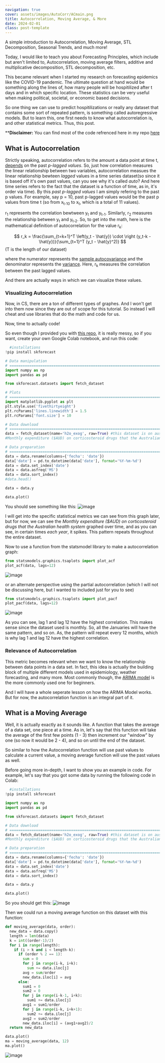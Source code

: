 ```yaml
---
navigation: true
cover: assets/images/AutoCorr/ACmain.png
title: Autocorrelation, Moving Average, & More
date: 2024-02-01
class: post-template
---
```


A simple introduction to Autocorrelation, Moving Average, STL Decomposition, Seasonal Trends, and much more!

Today, I would like to teach you about Forecasting Principles, which include but aren't limited to, Autocorrelation, moving average filters, additive and multiplicative decomposition, STL decomposition, etc.

This became relevant when I started my research on forecasting epidemics like the COVID-19 pandemic. The ultimate question at hand would be something along the lines of, how many people will be hospitilized after t days and in which specific location. These statistics can be very useful when making political, societal, or economic based decisions. 

So one thing we can use to predict hospitilizations or really any dataset that contains some sort of repeated pattern, is something called autoregressive models. But to learn this, one first needs to know what autocorrelation is, and other statistical metrics. Thus, this post. 

****Disclaimer:** You can find most of the code refrenced here in my repo [here](https://github.com/burakayy7/ARIMA-model/blob/main/ARIMA_model.ipynb)


## What is Autocorrelation

Strictly speaking, autocorrelation refers to the amount a data point at time t, <u>depends</u> on the past _p-lagged values_. So, just how correlation measures the linear relationship between two variables, autocorrelation measues the linear relationship bewteen _lagged_ values in a time series dataset(so since it is based off it's own past values, can you see why it's called _auto_? And here time series refers to the fact that the dataset is a function of time, as in, it's order via time). By this _past p-lagged values_ I am simply refering to the past p values. For example, say p = 10, past p-lagged values would be the past p values from time t (so from x<sub>t-10</sub> to x<sub>t</sub>, which is a total of 11 values).  

r<sub>1</sub> represents the correlation bewtween y<sub>t</sub> and y<sub>t-1</sub>. Similarly, r<sub>2</sub> measures the relationship between y<sub>t</sub> and y<sub>t-2</sub>. So, to get into the math, here is the mathematical definition of autocorrelation for the value r<sub>k</sub>:

$$
r_k = \frac{\sum_{t=k+1}^T \left(y_t - \hat{y}) \cdot \right (y_t-k - \hat{y})}{\sum_{t=1}^T (y_t - \hat{y}^2)}
$$
(T is the length of our dataset)

where the numerator represents the [sample autocovariance](https://ccs.fau.edu/~bressler/EDU/STSA/Modules/IV.pdf) and the denominator represents the [variance](https://en.wikipedia.org/wiki/Variance). Here, r<sub>k</sub> measures the correlation between the past lagged values.  

And there are actually ways in which we can visualize these values.

### Visualizing Autocorrelation

Now, in CS, there are a ton of different types of graphes. And I won't get into them now since they are out of scope for this tutorial. So instead I will cheat and use libraries that do the math and code for us. 

Now, time to actually code! 

So even though I provided you with [this repo](https://github.com/burakayy7/ARIMA-model/blob/main/ARIMA_model.ipynb), it is really messy, so if you want, create your own Google Colab notebook, and run this code:

```python
  #installations
!pip install skforecast

# Data manipulation
# ==============================================================================
import numpy as np
import pandas as pd

from skforecast.datasets import fetch_dataset

# Plots
# ==============================================================================
import matplotlib.pyplot as plt
plt.style.use('fivethirtyeight')
plt.rcParams['lines.linewidth'] = 1.5
plt.rcParams['font.size'] = 10

# Data download
# ==============================================================================
data = fetch_dataset(name='h2o_exog', raw=True) #this dataset is on australian health system, from 1991 to 2008. This is from Hyndman (2023) fpp3
#Monthly expenditure ($AUD) on corticosteroid drugs that the Australian health system had between 1991 and 2008. Two additional variables (exog_1, exog_2) are simulated.

# Data preparation
# ==============================================================================
data = data.rename(columns={'fecha': 'date'})
data['date'] = pd.to_datetime(data['date'], format='%Y-%m-%d')
data = data.set_index('date')
data = data.asfreq('MS')
data = data.sort_index()
#data.head()

data = data.y

data.plot()
```

You should see something like this:
![image](https://github.com/burakayy7/blog/assets/120507146/c8b0a5ea-97e4-4a17-8cb5-8b5a8463b980)

I will get into the specific statistical metrics we can see from this graph later, but for now, we can see the _Monthly expenditure ($AUD) on corticosteroid drugs that the Australian health system_ graphed over time, and as you can see, in certain times _each year_, it spikes. This pattern repeats throughout the entire dataset. 

Now to use a function from the statsmodel library to make a autocorrelation graph:

```python
from statsmodels.graphics.tsaplots import plot_acf
plot_acf(data, lags=12)
```
![image](https://github.com/burakayy7/blog/assets/120507146/f5a29c55-ca48-4173-8c00-98606e20a72b)

or an alternate perspective using the partial autocorrelation (which I will not be discussing here, but I wanted to included just for you to see)
```python
from statsmodels.graphics.tsaplots import plot_pacf
plot_pacf(data, lags=12)
```
![image](https://github.com/burakayy7/blog/assets/120507146/a32710ee-85b5-48b4-9af6-aa42f7a45b57)


As you can see, lag 1 and lag 12 have the highest correlation. This makes sense since the dataset used is monthly. So, all the Januaries will have the same pattern, and so on. As, the pattern will repeat every 12 months, which is why lag 1 and lag 12 have the highest correlation.


### Relevance of Autocorrelation

This metric becomes relevant when we want to know the relationship between data points in a data set. In fact, this idea is actually the building block of multiple different models used in epidemiology, weather forecasting, and many more. Most commonly though, the [ARIMA model](https://en.wikipedia.org/wiki/Autoregressive_integrated_moving_average) is the more commonly used one for beginners. 

And I will have a whole seperate lesson on how the ARIMA Model works. But for now, the autocorrelation function is an integral part of it. 



## What is a Moving Average

Well, it is actually exactly as it sounds like. A function that takes the average of a data set, one piece at a time. As in, let's say that this function will take the average of the first few points (1 - 3) then increment our "window" by one (so now it would be 2 - 4), and so on until the end of the dataset. 

So similar to how the Autocorrelation function will use past values to calculate a current value, a moving average function will use the past values as well.

Before going more in-depth, I want to show you an example in code. 
For example, let's say that you got some data by running the following code in Colab:

```python
  #installations
!pip install skforecast

import numpy as np
import pandas as pd

from skforecast.datasets import fetch_dataset

# Data download
# ==============================================================================
data = fetch_dataset(name='h2o_exog', raw=True) #this dataset is on australian health system, from 1991 to 2008. This is from Hyndman (2023) fpp3
#Monthly expenditure ($AUD) on corticosteroid drugs that the Australian health system had between 1991 and 2008. Two additional variables (exog_1, exog_2) are simulated.

# Data preparation
# ==============================================================================
data = data.rename(columns={'fecha': 'date'})
data['date'] = pd.to_datetime(data['date'], format='%Y-%m-%d')
data = data.set_index('date')
data = data.asfreq('MS')
data = data.sort_index()

data = data.y

data.plot()
```
So you should get this:
![image](https://github.com/burakayy7/blog/assets/120507146/b79a4fc8-d835-491c-a551-c69c2fb192a2)


Then we could run a moving average function on this dataset with this function:

```python
def moving_average(data, order):
  new_data = data.copy()
  length = len(data)
  k = int((order-1)/2)
  for i in range(length):
    if (i > k and i < length-k):
      if (order % 2 == 1):
        sum = 0
        for j in range(i-k, i+k):
          sum += data.iloc[j]
        avg = sum/order
        new_data.iloc[i] = avg
      else:
        sum1 = 0
        sum2 = 0
        for j in range(i-k-1, i+k):
          sum1 += data.iloc[j]
        avg1 = sum1/order
        for j in range(i-k, i+k+1):
          sum2 += data.iloc[j]
        avg2 = sum2/order
        new_data.iloc[i] = (avg1+avg2)/2
  return new_data

data.plot()
ma = moving_average(data, 12)
ma.plot()
```
![image](https://github.com/burakayy7/blog/assets/120507146/fe7bc4e4-d446-4e75-8328-733664b23d7c)


